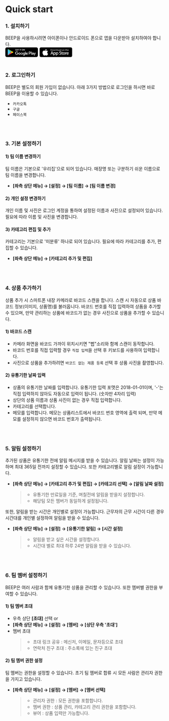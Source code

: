 # Quick start 

### 1. 설치하기
BEEP을 사용하시려면 아이폰이나 안드로이드 폰으로 앱을 다운받아 설치하여야 합니다.<br/>
[![github pages](_images/googleplay.png)](http://play.google.com/store/apps/details?id=com.bgpworks.beep)
[![github pages](_images/appstore.png)](http://itunes.apple.com/app/1242739153)
<br>
<br>

### 2. 로그인하기
BEEP은 별도의 회원 가입이 없습니다. 아래 3가지 방법으로 로그인을 하시면 바로 BEEP을 이용할 수 있습니다.
- `카카오톡`
- `구글`
- `페이스북`
<br>
<br>

### 3. 기본 설정하기
#### 1) 팀 이름 변경하기<br/>
 팀 이름은 기본으로 '우리집'으로 되어 있습니다. 매장명 또는 구분하기 쉬운 이름으로 팀 이름을 변경합니다.
 - <b>[좌측 상단 메뉴] → [설정] → [팀 이름] → [팀 이름 변경]</b>
 
   
#### 2) 개인 설정 변경하기<br/>
 개인 이름 및 사진은 로그인 계정을 통하여 설정된 이름과 사진으로 설정되어 있습니다. 필요에 따라 이름 및 사진을 변경합니다.
 
#### 3) 카테고리 편집 및 추가<br/>
 카테고리는 기본으로 '미분류' 하나로 되어 있습니다. 필요에 따라 카테고리를 추가, 편집할 수 있습니다.
 - <b>[좌측 상단 메뉴] → [카테고리 추가 및 편집]</b> 
<br>
<br>

### 4. 상품 추가하기
상품 추가 시 스마트폰 내장 카메라로 바코드 스캔을 합니다. 스캔 시 자동으로 상품 바코드 정보(이미지, 상품명)를 불러옵니다.
바코드 번호를 직접 입력하여 상품을 추가할 수 있으며, 만약 관리하는 상품에 바코드가 없는 경우 사진으로 상품을 추가할 수 있습니다.
#### 1) 바코드 스캔 
  * 카메라 화면을 바코드 가까이 위치시키면 "삡"소리와 함께 스캔이 동작합니다.
  * 바코드 번호를 직접 입력할 경우 `직접 입력`을 선택 후 키보드를 사용하여 입력합니다.
  * 사진으로 상품을 추가하려면 `바코드 없는 제품 등록` 선택 후 상품 사진을 촬영합니다.

#### 2) 유통기한 날짜 입력 
  * 상품의 유통기한 날짜를 입력합니다. 유통기한 입력 포맷은 2018-01-01이며, '-'는 직접 입력하지 않아도 자동으로 입력이 됩니다. (숫자만 4자리 입력)   
  * 상단의 상품 이름과 상품 사진이 없는 경우 직접 입력합니다.
  * 카테고리를 선택합니다.
  * 메모를 입력합니다. 메모는 상품리스트에서 바코드 번호 영역에 출력 되며, 만약 메모를 설정하지 않으면 바코드 번호가 출력됩니다. 
<br>
<br>

### 5. 알림 설정하기
추가된 상품은 유통기한 전에 알림 메시지를 받을 수 있습니다. 알림 날짜는 설정이 가능하며 최대 365일 전까지 설정할 수 있습니다. 또한 카테고리별로 알림 설정이 가능합니다.
- <b>[좌측 상단 메뉴] → [카테고리 추가 및 편집] → [카테고리 선택] → [알림 날짜 설정]</b>
  > * 유통기한 만료일을 기준, 며칠전에 알림을 받을지 설정합니다.
  > * 해당팀 모든 멤버가 동일하게 설정됩니다.

또한, 알림을 받는 시간은 개인별로 설정이 가능합니다. 근무자의 근무 시간이 다른 경우 시간대를 개인별 설정하여 알림을 받을 수 있습니다.
- <b>[좌측 상단 메뉴] → [설정] → [유통기한 알림] → [시간 설정]</b>
  > * 알림을 받고 싶은 시간을 설정합니다.
  > * 시간대 별로 최대 하루 24번 알림을 받을 수 있습니다.
<br> 
<br>

### 6. 팀 멤버 설정하기
BEEP은 여러 사람과 함께 유통기한 상품을 관리할 수 있습니다. 또한 멤버별 권한을 부여할 수 있습니다.
#### 1) 팀 멤버 초대<br/>
- 우측 상단 <b>[초대]</b> 선택 or
- <b>[좌측 상단 메뉴] → [설정] → [멤버] → [상단 우측 '초대']</b>
- 멤버 초대
  > * 초대 링크 공유 : 메신저, 이메일, 문자등으로 초대
  > * 연락처 친구 초대 : 주소록에 있는 친구 초대
  
#### 2) 팀 멤버 권한 설정<br/>
팀 멤버는 권한을 설정할 수 있습니다. 초기 팀 멤버로 합류 시 모든 사람은 관리자 권한을 가지고 있습니다.
- <b>[좌측 상단 메뉴] → [설정] → [멤버] → [멤버 선택]</b>
  > * 관리자 권한 : 모든 권한을 포함합니다.
  > * 멤버 권한 : 상품 관리, 카테고리 관리 권한을 포함합니다.
  > * 뷰어 : 상품 입력만 가능합니다.

